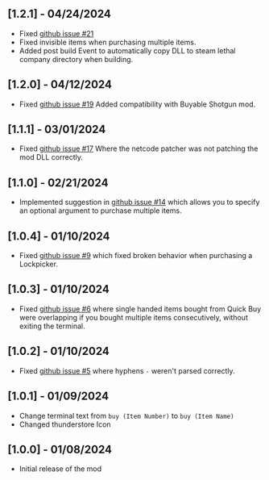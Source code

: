 ## [1.2.1] - 04/24/2024

- Fixed [github issue #21](https://github.com/jakemaguy/QuickBuyMenu/issues/21) 
- Fixed invisible items when purchasing multiple items.
- Added post build Event to automatically copy DLL to steam lethal company directory when building.

## [1.2.0] - 04/12/2024

- Fixed [github issue #19](https://github.com/jakemaguy/QuickBuyMenu/issues/19) Added compatibility with Buyable Shotgun mod.

## [1.1.1] - 03/01/2024

- Fixed [github issue #17](https://github.com/jakemaguy/QuickBuyMenu/issues/17) Where the netcode patcher was not patching the mod DLL correctly.

## [1.1.0] - 02/21/2024

- Implemented suggestion in [github issue #14](https://github.com/jakemaguy/QuickBuyMenu/issues/14) which allows you to specify an optional argument to purchase multiple items.

## [1.0.4] - 01/10/2024

- Fixed [github issue #9](https://github.com/jakemaguy/QuickBuyMenu/issues/9) which fixed broken behavior when purchasing a Lockpicker.

## [1.0.3] - 01/10/2024

- Fixed [github issue #6](https://github.com/jakemaguy/QuickBuyMenu/issues/6) where single handed items bought from Quick Buy were overlapping if you bought multiple items consecutively, without exiting the terminal.

## [1.0.2] - 01/10/2024

- Fixed [github issue #5](https://github.com/jakemaguy/QuickBuyMenu/issues/5) where hyphens `-` weren't parsed correctly.

## [1.0.1] - 01/09/2024

- Change terminal text from `buy (Item Number)` to `buy (Item Name)`
- Changed thunderstore Icon

## [1.0.0] - 01/08/2024

- Initial release of the mod